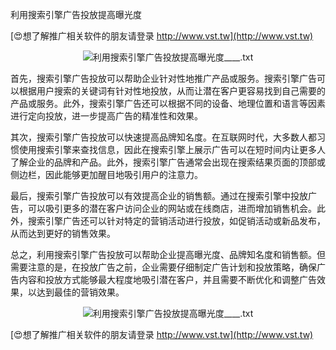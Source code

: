 利用搜索引擎广告投放提高曝光度

[😍想了解推广相关软件的朋友请登录 http://www.vst.tw](http://www.vst.tw)

 <center><img src="https://vst.tw/MP4/tuiguang/png/4.png" alt="利用搜索引擎广告投放提高曝光度____.txt"></center>

首先，搜索引擎广告投放可以帮助企业针对性地推广产品或服务。搜索引擎广告可以根据用户搜索的关键词有针对性地投放，从而让潜在客户更容易找到自己需要的产品或服务。此外，搜索引擎广告还可以根据不同的设备、地理位置和语言等因素进行定向投放，进一步提高广告的精准性和效果。

其次，搜索引擎广告投放可以快速提高品牌知名度。在互联网时代，大多数人都习惯使用搜索引擎来查找信息，因此在搜索引擎上展示广告可以在短时间内让更多人了解企业的品牌和产品。此外，搜索引擎广告通常会出现在搜索结果页面的顶部或侧边栏，因此能够更加醒目地吸引用户的注意力。

最后，搜索引擎广告投放可以有效提高企业的销售额。通过在搜索引擎中投放广告，可以吸引更多的潜在客户访问企业的网站或在线商店，进而增加销售机会。此外，搜索引擎广告还可以针对特定的营销活动进行投放，如促销活动或新品发布，从而达到更好的销售效果。

总之，利用搜索引擎广告投放可以帮助企业提高曝光度、品牌知名度和销售额。但需要注意的是，在投放广告之前，企业需要仔细制定广告计划和投放策略，确保广告内容和投放方式能够最大程度地吸引潜在客户，并且需要不断优化和调整广告效果，以达到最佳的营销效果。

 <center><img src="https://vst.tw/MP4/tuiguang/png/7.png" alt="利用搜索引擎广告投放提高曝光度____.txt"></center>

[😍想了解推广相关软件的朋友请登录 http://www.vst.tw](http://www.vst.tw)



